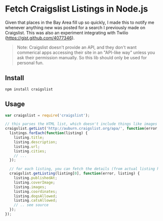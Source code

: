 # Fetch Craigslist Listings in Node.js

Given that places in the Bay Area fill up so quickly, I made this to notify me whenever anything new was posted for a search I previously made on Craigslist. This was also an experiment integrating with Twilio (https://gist.github.com/4077346).

> Note: Craigslist doesn't provide an API, and they don't want commerical apps accessing their site in an "API-like way" unless you ask their permission manually. So this lib should only be used for personal fun.

## Install

```
npm install craigslist
```

## Usage

``` javascript
var craigslist = require('craigslist');

// this parses the HTML list, which doesn't include things like images and geo coordinates
craigslist.getList('http://auburn.craigslist.org/apa/', function(error, listings) {
  listings.forEach(function(listing) {
    listing.title;
    listing.description;
    listing.url;
    listing.cities;
    // ...
  });

  // for each listing, you can fetch the details (from actual listing html page on craigslist)
  craigslist.getListing(listing[0], function(error, listing) {
    listing.publishedAt;
    listing.coverImage;
    listing.images;
    listing.coordinates;
    listing.dogsAllowed;
    listing.catsAllowed;
    // .. see source
  });
});
```
